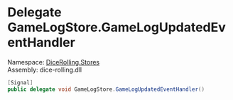 # <a id="DiceRolling_Stores_GameLogStore_GameLogUpdatedEventHandler"></a> Delegate GameLogStore.GameLogUpdatedEventHandler

Namespace: [DiceRolling.Stores](DiceRolling.Stores.md)  
Assembly: dice\-rolling.dll  

```csharp
[Signal]
public delegate void GameLogStore.GameLogUpdatedEventHandler()
```

